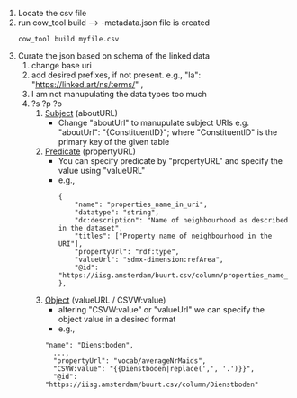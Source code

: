 1. Locate the csv file
2. run cow_tool build --> <filename>-metadata.json file is created
   ```
   cow_tool build myfile.csv
   ```
3. Curate the json based on schema of the linked data
   1. change base uri
   2. add desired prefixes, if not present. e.g., 
        "la": "https://linked.art/ns/terms/" ,
   3. I am not manupulating the data types too much
   4. ?s ?p ?o
      1. [Subject](https://github.com/CLARIAH/COW/wiki/1.-Adapting-the-Metadata#subject-abouturl) (aboutURL)
         - Change "aboutUrl" to manupulate subject URIs
             e.g. "aboutUrl": "{ConstituentID}"; where "ConstituentID" is the primary key of the given table
      2. [Predicate](https://github.com/CLARIAH/COW/wiki/1.-Adapting-the-Metadata#predicate-propertyurl) (propertyURL)
         - You can specify predicate by "propertyURL" and specify the value using "valueURL"
         - e.g., 
            ```
            {
                "name": "properties_name_in_uri",
                "datatype": "string",
                "dc:description": "Name of neighbourhood as described in the dataset",
                "titles": ["Property name of neighbourhood in the URI"],
                "propertyUrl": "rdf:type",
                "valueUrl": "sdmx-dimension:refArea",
                "@id": "https://iisg.amsterdam/buurt.csv/column/properties_name_in_uri"
            },
            ```
      3. [Object](https://github.com/CLARIAH/COW/wiki/1.-Adapting-the-Metadata#object-valueurl--csvwvalue) (valueURL / CSVW:value)
         - altering "CSVW:value" or "valueUrl" we can specify the object value in a desired format
         - e.g., 
          ```
         "name": "Dienstboden",
            ...,
            "propertyUrl": "vocab/averageNrMaids",
            "CSVW:value": "{{Dienstboden|replace(',', '.')}}",
            "@id": "https://iisg.amsterdam/buurt.csv/column/Dienstboden"
         ```

